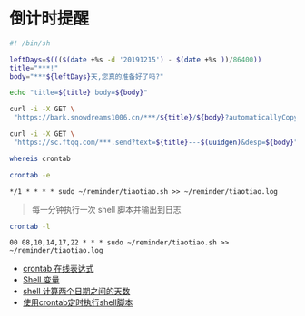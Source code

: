 # 倒计时提醒


```bash
#! /bin/sh

leftDays=$((($(date +%s -d '20191215') - $(date +%s ))/86400))
title="***!"
body="***${leftDays}天,您真的准备好了吗?"

echo "title=${title} body=${body}"

curl -i -X GET \
 "https://bark.snowdreams1006.cn/***/${title}/${body}?automaticallyCopy=1&copy=${body}&url=https://blog.snowdreams1006.cn/"

curl -i -X GET \
 "https://sc.ftqq.com/***.send?text=${title}---$(uuidgen)&desp=${body}"
```

```bash
whereis crontab
```

```bash
crontab -e
```

```
*/1 * * * * sudo ~/reminder/tiaotiao.sh >> ~/reminder/tiaotiao.log
```

> 每一分钟执行一次 shell 脚本并输出到日志

```bash
crontab -l
```

```
00 08,10,14,17,22 * * * sudo ~/reminder/tiaotiao.sh >> ~/reminder/tiaotiao.log
```

- [crontab 在线表达式](https://tool.lu/crontab/)
- [Shell 变量](https://www.runoob.com/linux/linux-shell-variable.html)
- [shell 计算两个日期之间的天数](https://blog.csdn.net/mydriverc2/article/details/78592107)
- [使用crontab定时执行shell脚本](https://blog.csdn.net/liao392781/article/details/79278811)